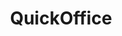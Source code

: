---
ee_id_thing: '4228'
site: '1'
type: '2'
inv_num: 2013-196
url: 2013-196-quickoffice
title: QuickOffice
year: '2013'
display_year: '2013'
medium: 'Samsung Galaxy Tab 3 (SM-T310), three HTC Wildfile S (Metro PCS) cell phones,
  two Samsung Galaxy Prevail II cell phones, cell phone display security devices,
  table, twist ties, Super Mario Clouds (2002-) & F1 Racer (2004) aka Super Landscape
  #1 (2005) Nintendo Entertainment System .nes Roms, Android OS Nintendo Entertainment
  System emulators'
dims: ''
pitch: 'Re-staging of my old(ish) NES works on emulators running on cell phones. Actually,...
  re-staging of Super Landscape #1 which is Super Mario Clouds and F1 Racer smashed
  together into a nu work. On and on,...'
ps: ''
live_url: ''
related: |-
  [185] [2005-021-super-landscape-1] 2005-021 Super Landscape #1
  [4173] [2014-121-room-for-squares] 2014-121 Room for Squares
  [4281] [2015-068-quickoffice] 2015-068 QuickOffice
youtube: ''
related_code: ''
imgs: quickoffice-2013-196-detail-Heart-02-database-SM.jpg,quickoffice-2013-196-detail-Heart-01-database-SM.jpg,quickoffice-2013-196-install-Heart-01-database-SM.jpg
subheading: ''
download: ''
add_credit: ''
commission: ''
layout: things-i-made
---